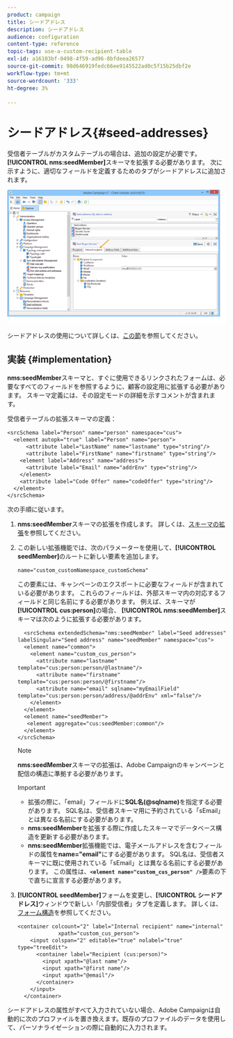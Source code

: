 ```yaml
---
product: campaign
title: シードアドレス
description: シードアドレス
audience: configuration
content-type: reference
topic-tags: use-a-custom-recipient-table
exl-id: a16103bf-0498-4f59-ad96-8bfdeea26577
source-git-commit: 98d646919fedc66ee9145522ad0c5f15b25dbf2e
workflow-type: tm+mt
source-wordcount: '333'
ht-degree: 3%

---
```


# シードアドレス{#seed-addresses}

受信者テーブルがカスタムテーブルの場合は、追加の設定が必要です。 **[!UICONTROL nms:seedMember]**&#x200B;スキーマを拡張する必要があります。 次に示すように、適切なフィールドを定義するためのタブがシードアドレスに追加されます。

![](assets/s_ncs_user_seedlist_new_tab.png)

シードアドレスの使用について詳しくは、[この節](../../delivery/using/about-seed-addresses.md)を参照してください。

## 実装 {#implementation}

**nms:seedMember**&#x200B;スキーマと、すぐに使用できるリンクされたフォームは、必要なすべてのフィールドを参照するように、顧客の設定用に拡張する必要があります。 スキーマ定義には、その設定モードの詳細を示すコメントが含まれます。

受信者テーブルの拡張スキーマの定義：

```
<srcSchema label="Person" name="person" namespace="cus">
  <element autopk="true" label="Person" name="person">
      <attribute label="LastName" name="lastname" type="string"/>
      <attribute label="FirstName" name="firstname" type="string"/>
    <element label="Address" name="address">
      <attribute label="Email" name="addrEnv" type="string"/>
    </element>
    <attribute label="Code Offer" name="codeOffer" type="string"/>
  </element>
</srcSchema>
```

次の手順に従います。

1. **nms:seedMember**&#x200B;スキーマの拡張を作成します。 詳しくは、[スキーマの拡張](../../configuration/using/extending-a-schema.md)を参照してください。
1. この新しい拡張機能では、次のパラメーターを使用して、**[!UICONTROL seedMember]**&#x200B;のルートに新しい要素を追加します。

   ```
   name="custom_customNamespace_customSchema"
   ```

   この要素には、キャンペーンのエクスポートに必要なフィールドが含まれている必要があります。 これらのフィールドは、外部スキーマ内の対応するフィールドと同じ名前にする必要があります。 例えば、スキーマが&#x200B;**[!UICONTROL cus:person]**&#x200B;の場合、 **[!UICONTROL nms:seedMember]**&#x200B;スキーマは次のように拡張する必要があります。

   ```
     <srcSchema extendedSchema="nms:seedMember" label="Seed addresses" labelSingular="Seed address" name="seedMember" namespace="cus">
     <element name="common">
       <element name="custom_cus_person">
         <attribute name="lastname" template="cus:person:person/@lastname"/>
         <attribute name="firstname" template="cus:person:person/@firstname"/>
         <attribute name="email" sqlname="myEmailField" template="cus:person:person/address/@addrEnv" xml="false"/>
       </element>
     </element>
     <element name="seedMember">
      <element aggregate="cus:seedMember:common"/>
     </element>
   </srcSchema>
   ```

   >[!NOTE]
   >
   >**nms:seedMember**&#x200B;スキーマの拡張は、Adobe Campaignのキャンペーンと配信の構造に準拠する必要があります。

   >[!IMPORTANT]
   >
   >
   >    
   >    
   >    * 拡張の際に、「email」フィールドに&#x200B;**SQL名(@sqlname)**&#x200B;を指定する必要があります。 SQL名は、受信者スキーマ用に予約されている「sEmail」とは異なる名前にする必要があります。
   >    * **nms:seedMember**&#x200B;を拡張する際に作成したスキーマでデータベース構造を更新する必要があります。
   >    * **nms:seedMember**&#x200B;拡張機能では、電子メールアドレスを含むフィールドの属性を&#x200B;**name=&quot;email&quot;**&#x200B;にする必要があります。 SQL名は、受信者スキーマに既に使用されている「sEmail」とは異なる名前にする必要があります。 この属性は、**`<element name="custom_cus_person" />`**&#x200B;要素の下で直ちに宣言する必要があります。


1. **[!UICONTROL seedMember]**&#x200B;フォームを変更し、**[!UICONTROL シードアドレス]**&#x200B;ウィンドウで新しい「内部受信者」タブを定義します。 詳しくは、[フォーム構造](../../configuration/using/form-structure.md)を参照してください。

   ```
   <container colcount="2" label="Internal recipient" name="internal"
                xpath="custom_cus_person">
       <input colspan="2" editable="true" nolabel="true" type="treeEdit">
         <container label="Recipient (cus:person)">
           <input xpath="@last name"/>
           <input xpath="@first name"/>
           <input xpath="@email"/>
         </container>
       </input>
     </container>
   ```

シードアドレスの属性がすべて入力されていない場合、Adobe Campaignは自動的に次のプロファイルを置き換えます。既存のプロファイルのデータを使用して、パーソナライゼーションの際に自動的に入力されます。
